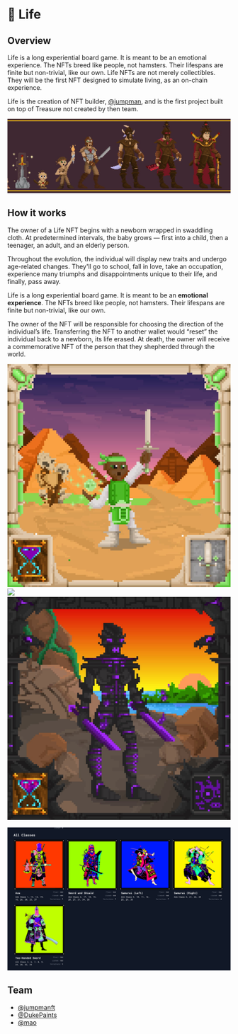 # 👶 Life

## Overview

Life is a long experiential board game. It is meant to be an emotional experience. The NFTs breed like people, not hamsters. Their lifespans are finite but non-trivial, like our own. Life NFTs are not merely collectibles. They will be the first NFT designed to simulate living, as an on-chain experience.

Life is the creation of NFT builder, [@jumpman](https://twitter.com/jumpmanft), and is the first project built on top of Treasure not created by then team.

![](<../../../.gitbook/assets/1500x500 (1).jpg>)

## How it works

The owner of a Life NFT begins with a newborn wrapped in swaddling cloth. At predetermined intervals, the baby grows — first into a child, then a teenager, an adult, and an elderly person.

Throughout the evolution, the individual will display new traits and undergo age-related changes. They'll go to school, fall in love, take an occupation, experience many triumphs and disappointments unique to their life, and finally, pass away.

Life is a long experiential board game. It is meant to be an **emotional experience**. The NFTs breed like people, not hamsters. Their lifespans are finite but non-trivial, like our own.

The owner of the NFT will be responsible for choosing the direction of the individual’s life. Transferring the NFT to another wallet would “reset” the individual back to a newborn, its life erased. At death, the owner will receive a commemorative NFT of the person that they shepherded through the world.

![](<../../../.gitbook/assets/FGG9q2WUUAcZXWz (1).jpg>) ![](../../../.gitbook/assets/FFYxjuOXsA0\_BPr.jpg) ![](../../../.gitbook/assets/FF8zDcsVcAIRO5T.jpg)

![](<../../../.gitbook/assets/image (5) (1) (1).png>)

## **Team**

* [@jumpmanft](https://twitter.com/jumpmanft)
* [@DukePaints](https://twitter.com/DukePaints)
* [@mao](https://twitter.com/Mezereth)
